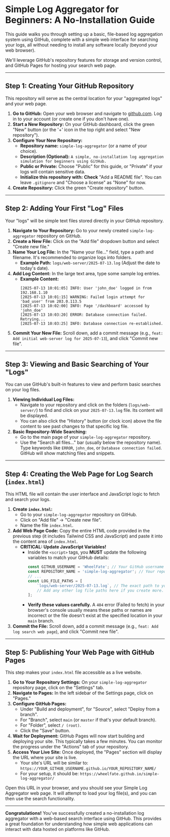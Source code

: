 # Simple Log Aggregator for Beginners: A No-Installation Guide

This guide walks you through setting up a basic, file-based log aggregation system using GitHub, complete with a simple web interface for searching your logs, all without needing to install any software locally (beyond your web browser).

We'll leverage GitHub's repository features for storage and version control, and GitHub Pages for hosting your search web page.

---

## Step 1: Creating Your GitHub Repository

This repository will serve as the central location for your "aggregated logs" and your web page.

1.  **Go to GitHub:** Open your web browser and navigate to [github.com](https://github.com/). Log in to your account (or create one if you don't have one).
2.  **Start a New Repository:** On your GitHub dashboard, click the green "New" button (or the '+' icon in the top right and select "New repository").
3.  **Configure Your New Repository:**
    * **Repository name:** `simple-log-aggregator` (or a name of your choice).
    * **Description (Optional):** `A simple, no-installation log aggregation simulation for beginners using GitHub.`
    * **Public or Private:** Choose "Public" for this guide, or "Private" if your logs will contain sensitive data.
    * **Initialize this repository with:** **Check** "Add a README file". You can leave `.gitignore` and "Choose a license" as "None" for now.
4.  **Create Repository:** Click the green "Create repository" button.

---

## Step 2: Adding Your First "Log" Files

Your "logs" will be simple text files stored directly in your GitHub repository.

1.  **Navigate to Your Repository:** Go to your newly created `simple-log-aggregator` repository on GitHub.
2.  **Create a New File:** Click on the "Add file" dropdown button and select "Create new file."
3.  **Name Your Log File:** In the "Name your file..." field, type a path and filename. It's recommended to organize logs into folders.
    * **Example Path:** `logs/web-server/2025-07-13.log` (Adjust the date to today's date).
4.  **Add Log Content:** In the large text area, type some sample log entries.
    * **Example Content:**
        ```
        [2025-07-13 10:01:05] INFO: User 'john_doe' logged in from 192.168.1.10
        [2025-07-13 10:01:15] WARNING: Failed login attempt for 'bad_user' from 203.0.113.5
        [2025-07-13 10:02:00] INFO: Page '/dashboard' accessed by 'john_doe'
        [2025-07-13 10:03:20] ERROR: Database connection failed. Retrying...
        [2025-07-13 10:03:25] INFO: Database connection re-established.
        ```
5.  **Commit Your New File:** Scroll down, add a commit message (e.g., `feat: Add initial web-server log for 2025-07-13`), and click "Commit new file".

---

## Step 3: Viewing and Basic Searching of Your "Logs"

You can use GitHub's built-in features to view and perform basic searches on your log files.

1.  **Viewing Individual Log Files:**
    * Navigate to your repository and click on the folders (`logs/web-server/`) to find and click on your `2025-07-13.log` file. Its content will be displayed.
    * You can also click the "History" button (or clock icon) above the file content to see past changes to that specific log file.
2.  **Basic Repository-Wide Searching:**
    * Go to the main page of your `simple-log-aggregator` repository.
    * Use the "Search all files..." bar (usually below the repository name). Type keywords like `ERROR`, `john_doe`, or `Database connection failed`. GitHub will show matching files and snippets.

---

## Step 4: Creating the Web Page for Log Search (`index.html`)

This HTML file will contain the user interface and JavaScript logic to fetch and search your logs.

1.  **Create `index.html`:**
    * Go to your `simple-log-aggregator` repository on GitHub.
    * Click on "Add file" -> "Create new file".
    * Name the file `index.html`.
2.  **Add Web Page Code:** Copy the entire HTML code provided in the previous step (it includes Tailwind CSS and JavaScript) and paste it into the content area of `index.html`.
    * **CRITICAL: Update JavaScript Variables!**
        * Inside the `<script>` tags, you **MUST** update the following variables to match your GitHub details:
            ```javascript
            const GITHUB_USERNAME = 'WheelFate'; // Your GitHub username
            const REPOSITORY_NAME = 'simple-log-aggregator'; // Your repository name
            // ...
            const LOG_FILE_PATHS = [
                `logs/web-server/2025-07-13.log`, // The exact path to your log file(s)
                // Add any other log file paths here if you create more.
            ];
            ```
        * **Verify these values carefully.** A `404` error (Failed to fetch) in your browser's console usually means these paths or names are incorrect or the file doesn't exist at the specified location in your `main` branch.
3.  **Commit the File:** Scroll down, add a commit message (e.g., `feat: Add log search web page`), and click "Commit new file".

---

## Step 5: Publishing Your Web Page with GitHub Pages

This step makes your `index.html` file accessible as a live website.

1.  **Go to Your Repository Settings:** On your `simple-log-aggregator` repository page, click on the "Settings" tab.
2.  **Navigate to Pages:** In the left sidebar of the Settings page, click on "Pages."
3.  **Configure GitHub Pages:**
    * Under "Build and deployment", for "Source", select "Deploy from a branch".
    * For "Branch", select `main` (or `master` if that's your default branch).
    * For "Folder", select `/ (root)`.
    * Click the "Save" button.
4.  **Wait for Deployment:** GitHub Pages will now start building and deploying your site. This typically takes a few minutes. You can monitor the progress under the "Actions" tab of your repository.
5.  **Access Your Live Site:** Once deployed, the "Pages" section will display the URL where your site is live.
    * Your site's URL will be similar to: `https://YOUR_GITHUB_USERNAME.github.io/YOUR_REPOSITORY_NAME/`
    * For your setup, it should be: `https://wheelfate.github.io/simple-log-aggregator/`

Open this URL in your browser, and you should see your Simple Log Aggregator web page. It will attempt to load your log file(s), and you can then use the search functionality.

---

**Congratulations!** You've successfully created a no-installation log aggregator with a web-based search interface using GitHub. This provides a great foundation for understanding how simple web applications can interact with data hosted on platforms like GitHub.
